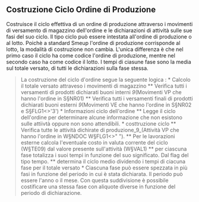 ## Costruzione Ciclo Ordine di Produzione

Costruisce il ciclo effettiva di un ordine di produzione attraverso i movimenti di versamento di magazzino dell'ordine e le dichiarazioni di attività sulle sue fasi del suo ciclo.
Il tipo ciclo può essere intestata all'ordine di produzione o al lotto.
Poichè a standard Smeup l'ordine di produzione corrisponde al lotto, la modalità di costruzione non cambia.
L'unica differenza è che nel primo caso il ciclo ha come codice l'ordine di produzione, mentre nel secondo caso ha come codice il lotto.
I tempi di ciasune fase sono la media sul totale versato, di tutti le dichiarazioni sulla fase stessa.

>La costruzione del ciclo d'ordine segue la seguente logica : 
 \* Calcolo il totale versato attraveso i movimenti di magazzino
 \*\* Verifica tutti i versamenti di prodotti dichiarati buoni interni _9_(Movimenti VP che hanno l'ordine in S§NR01)
 \*\* Verifica tutti i versamenti finali di prodotti dichiarati buoni esterni _9_(Movimenti VE che hanno l'ordine in S§NR02 e S§FLG1<>'3')
 \* Informazioni ciclo dell'ordine
 \*\* Legge il ciclo dell'ordine per determinare alcune informazione che non esistono  sulle attiivtà oppure  non sono attendibili.
 \* costtruzione ciclo
 \*\* Verifica tutte le attività dichirate di produzione_9_(Attività VP che hanno l'ordine in W§NDOC  W§FLG1<>" ").
 \*\* Per le lavorazioni esterne calcola l'eventuale costo in valuta corrente del ciclo (W§TE09)  dal valore presente  sull'attività (W§VAL1)
 \*\* per ciascuna fase totalizza i suoi tempi in funzione del suo significato.  Dal flag del tipo tempo.
 \*\* determina il ciclo medio dividendo i tempi di ciacuna fase per il totale versato
 \* Ciascuna fase può essere spezzata in più fasi in funzione del periodo in cui è stata dichiarata.
  Il periodo può essere l'anno o il mese. Con questa suddivisione è possibile costificare una   stessa fase con aliquote  diverse in funzione del periodo di dichiarazione.

